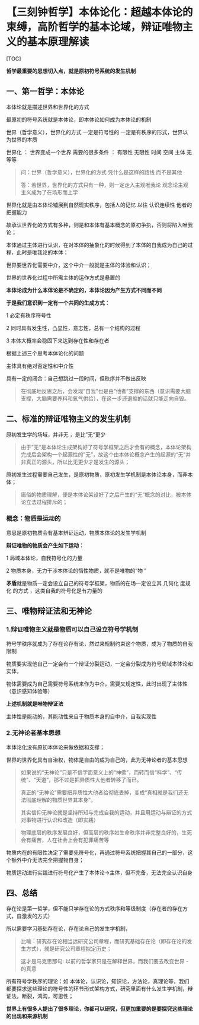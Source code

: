 # 【三刻钟哲学】本体论化：超越本体论的束缚，高阶哲学的基本论域，辩证唯物主义的基本原理解读

[TOC]



**哲学最重要的思想切入点，就是原初符号系统的发生机制**

 

## 一、第一哲学：本体论  

本体论就是描述世界和世界化的方式

最原初的符号系统就是本体论，即本体论如何成为本体论的机制

世界（哲学意义），世界化的方式 一定是符号性的 一定是有秩序的形式，世界以为世界的本质

世界化 ： 世界变成一个世界 需要的很多条件 ： 有限性 无限性 时间 空间 主体 无 等等 

> 问：世界（哲学意义），世界化的方式 凭什么是这样的路线 而不是其他
>
> 答：若世界，世界化的方式只有一种，则一定走入主观唯我论 观念论主观主义成为了在场形而上学



世界化就是由本体论铺展到自然现实秩序，包括人的记忆 以往 认识连续性 他者的把握能力  

故承认世界化的方式有多种，则是和本体有基本概念的原初争执，否则将陷入唯我论；

本体通过主体进行认识，在对本体的抽象化的时候得到了本体的自我成为自己的过程，此时是唯我论的本体；



世界要世界化需要中介，这个中介一般就是主体的体验和认识； 

世界的世界化过程中所需主体的运作方式是悬置的

**本体论成为什么本体论是不确定的，本体论因为产生方式不同而不同**

**于是我们意识到一定有一个共同的生成方式：**

1 必定有秩序符号性

2 同时具有发生性，凸显性，意志性，总有一个结构的过程

3 本体大概率会稳固下来达到存在性和存在者

根据上述三个思考本体论化的问题

主体具有绝对否定性和中介性

具有一定的闭合：自己想跳过一段时间，但秩序并不做出反映

> 在彻底地反思之后，会发现“自我”也是由“他者”支撑的东西（意识需要大脑支撑，大脑需要养料和氧气供给），在这一步还退缩的话就只能走向自毁。



## 二、标准的辩证唯物主义的发生机制 

原初发生学的场域，并非无 ，是比”无“更少

>  由于”无“是本体论生成架构好了符号学框架之后才会有的概念，本体论架构完成后会架构一个起源性的”无”，故这个由本体论概念产生的起源的“无”并非真正的源头，所以比无更少才是发生的源头；

原初发生过程需要自己发生，是原初物质，原初发生学机制是本体论本身，而非本体；

> 庸俗的物质理解，便是本体论架设好了之后产生的“无”概念的对比，被本体论立法过程排斥的；



### 概念：物质是运动的

意思是原初物质会有基本辨证运动，物质本体论的发生学机制

**辩证唯物的物质会产生如下运动：**

1 局域本体论，自我符号化的力量 

2 物质本身，无力干涉本体论的惰性物质，就不是唯物的“物 ”

**矛盾**就是物质一定会设立自己的符号学框架，物质的在场一定设立其 几何化 度规化 的方式 ，这类自我的符号化是有力量的



## 三、唯物辩证法和无神论

### 1.辩证唯物主义就是物质可以自己设立符号学机制

符号学秩序就成为了存在论存有论，然过来规制约束这个物质，成为了物质的自我限制



物质要实现他自己一定会有一个辩证分裂运动，一定会分裂成为符号局域本体论和实体，

物体需要成为自己需要符号系统来作为中介，需要又规定性，此时出现了主体性（意识感知体验等）

**上述机制就是唯物辩证法**

主体性是能动的，其能动性来自于物质本身的自中介，自我实现性



### 2.无神论者基本思想 

本体论化没有原初本体论来做依据和支撑；

世界的世界化具有自治权，物体是自由的成为自己的，此为无神论者的基本思想 

> 如果说的“无神论”只是不信字面意义上的“神佛”，而转而信“科学”、“传统”、“天道”，那不过是把异质性大他者转移了而已。
>
> 真正的“无神论”需要把异质性大他者给彻底丢掉，变成“真相就是我们还无法彻底理解的物质世界其本身”。
>
> 其实信仰无神论就是坚持所知与完成自我的运动，并且用运动与辩证的方式对事物进行认识和改造（即实践）



> 物理底层的秩序发展良好，但高层的秩序如生命秩序并非完整良好的，生死会有痛苦，人在社会上会有犯罪痛苦等



物质内在的有限性决定了需要先符号化，再通过符号系统把握其自己的一部分，这个额外中介无法完全把握物自身；

物质运动进行实践进行符号化产生了本体论→主体，但不完备，无法完全认识自身



## 四、总结

存在论是第一哲学，但不能只学存在论的方式秩序和等级制度（存在者的存在方式，自激发的方式）

所以需要学习基础存在论，存在论自己的发生学机制，



> 比喻：研究存在论相当远研究公司章程，而研究基础存在论（即存在论的发生方式），就是研究公司章程拟定历史；
>
> 这才是马克思那句: 以前的哲学家只是在解释世界，而我们要去改变世界 - 的真意



所有符号学秩序的理论：如 本体论，认识论，知识论，方法论，真理论等，我们都要探求这些理论的符号性的环节形式架构方式，研究里面有什么发生学机制，辩证法，断裂，鸿沟，可思性；





**世界上有很多人提出了很多理论，你都可以研究，但更加重要的是要探究这些理论的出现和来源机制**











